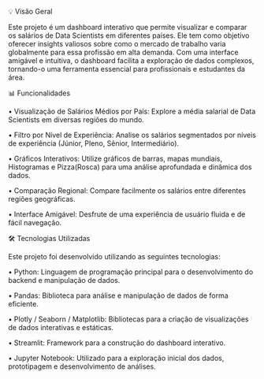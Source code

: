 💡 Visão Geral

Este projeto é um dashboard interativo que permite visualizar e comparar os salários de Data Scientists em diferentes países. Ele tem como objetivo oferecer insights valiosos sobre como o mercado de trabalho varia globalmente para essa profissão em alta demanda. Com uma interface amigável e intuitiva, o dashboard facilita a exploração de dados complexos, tornando-o uma ferramenta essencial para profissionais e estudantes da área.

📊 Funcionalidades

•
Visualização de Salários Médios por País: Explore a média salarial de Data Scientists em diversas regiões do mundo.

•
Filtro por Nível de Experiência: Analise os salários segmentados por níveis de experiência (Júnior, Pleno, Sênior, Intermediário).

•
Gráficos Interativos: Utilize gráficos de barras, mapas mundiais, Histogramas e Pizza(Rosca) para uma análise aprofundada e dinâmica dos dados.

•
Comparação Regional: Compare facilmente os salários entre diferentes regiões geográficas.

•
Interface Amigável: Desfrute de uma experiência de usuário fluida e de fácil navegação.

🛠️ Tecnologias Utilizadas

Este projeto foi desenvolvido utilizando as seguintes tecnologias:

•
Python: Linguagem de programação principal para o desenvolvimento do backend e manipulação de dados.

•
Pandas: Biblioteca para análise e manipulação de dados de forma eficiente.

•
Plotly / Seaborn / Matplotlib: Bibliotecas para a criação de visualizações de dados interativas e estáticas.

•
Streamlit: Framework para a construção do dashboard interativo.

•
Jupyter Notebook: Utilizado para a exploração inicial dos dados, prototipagem e desenvolvimento de análises.

